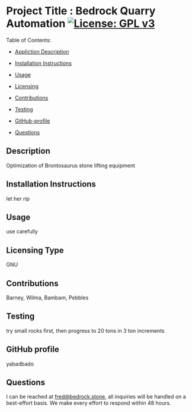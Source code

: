 

Project Title :  Bedrock Quarry Automation        [![License: GPL v3](https://img.shields.io/badge/License-GPL%20v3-blue.svg)](http://www.gnu.org/licenses/gpl-3.0)             
=================================

Table of Contents: 

- [Appliction Description](#description)

- [Installation Instructions](#installation-instructions)

- [Usage](#usage)

- [Licensing](#licensing-type)

- [Contributions](#contributions)

- [Testing](#testing)

- [GitHub-profile](#github-profile)

- [Questions](#questions)


## Description

Optimization of Brontosaurus stone lifting equipment 

## Installation Instructions

let her rip

## Usage

use carefully 

## Licensing Type

GNU

## Contributions

Barney, Wilma, Bambam, Pebbles

## Testing

try small rocks first, then progress to 20 tons in 3 ton increments

## GitHub profile

yabadbado

## Questions
I can be reached at fred@bedrock.stone, all inquiries will be handled on a best-effort basis.  We make every effort
to respond within 48 hours. 

